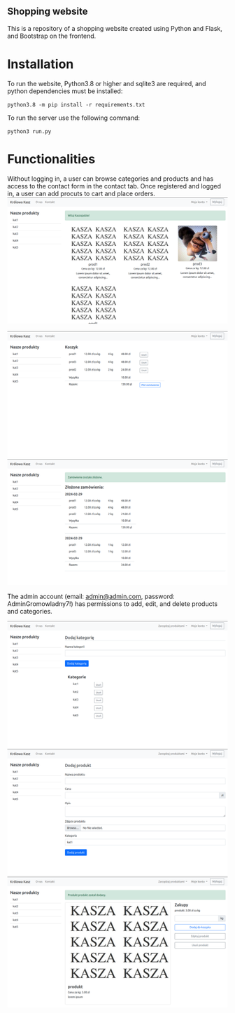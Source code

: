 ## Shopping website

This is a repository of a shopping website created using Python and Flask, and Bootstrap on the frontend.

# Installation

To run the website, Python3.8 or higher and sqlite3 are required, and python dependencies must be installed:

    python3.8 -m pip install -r requirements.txt

To run the server use the following command:

    python3 run.py

# Functionalities

Without logging in, a user can browse categories and products and has access to the contact form in the contact tab. Once registered and logged in, a user can add procuts to cart and place orders. 
<img title="a title" alt="Alt text" src="pics/Screenshot from 2024-02-29 08-42-14.png">

<img title="a title" alt="Alt text" src="pics/Screenshot from 2024-02-29 08-42-45.png">

<img title="a title" alt="Alt text" src="pics/Screenshot from 2024-02-29 08-42-55.png">

The admin account (email: admin@admin.com, password: AdminGromowladny7!) has permissions to add, edit, and delete products and categories.

<img title="a title" alt="Alt text" src="pics/Screenshot from 2024-02-29 08-43-17.png">

<img title="a title" alt="Alt text" src="pics/Screenshot from 2024-02-29 08-43-26.png">

<img title="a title" alt="Alt text" src="pics/Screenshot from 2024-02-29 08-44-01.png">

